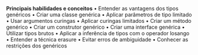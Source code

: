 **Principais habilidades e conceitos**
• Entender as vantagens dos tipos genéricos
• Criar uma classe genérica
• Aplicar parâmetros de tipo limitado
• Usar argumentos curingas
• Aplicar curingas limitados
• Criar um método genérico
• Criar um construtor genérico
• Criar uma interface genérica
• Utilizar tipos brutos
• Aplicar a inferência de tipos com o operador losango
• Entender a técnica erasure
• Evitar erros de ambiguidade
• Conhecer as restrições dos genéricos